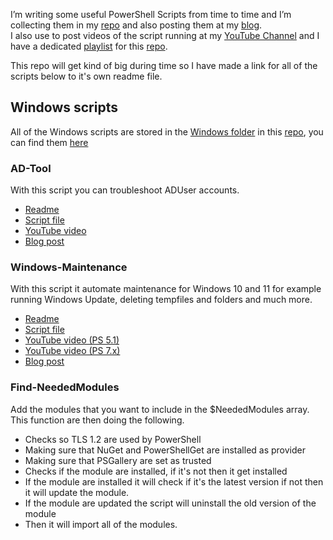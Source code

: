 I’m writing some useful PowerShell Scripts from time to time and I’m collecting them in my [repo](https://github.com/rstolpe/PowerShell-Scripts) and also posting them at my [blog](https://stolpe.io).  
I also use to post videos of the script running at my [YouTube Channel](https://www.youtube.com/channel/UClrIQN9SysVTEMPmxxn-p1w) and I have a dedicated [playlist](https://www.youtube.com/playlist?list=PLOdABThmxohswmbXjPadlpqdNiQxj9ZoP) for this [repo](https://github.com/rstolpe/PowerShell-Scripts).  
  
This repo will get kind of big during time so I have made a link for all of the scripts below to it's own readme file.  
## Windows scripts
All of the Windows scripts are stored in the [Windows folder]((https://github.com/rstolpe/PowerShell-Scripts/tree/main/Windows)) in this [repo](https://github.com/rstolpe/PowerShell-Scripts), you can find them [here](https://github.com/rstolpe/PowerShell-Scripts/tree/main/Windows)
### AD-Tool
With this script you can troubleshoot ADUser accounts. 
- [Readme](https://github.com/rstolpe/PowerShell-Scripts/blob/main/Windows/AD-Tool.md)
- [Script file](https://github.com/rstolpe/PowerShell-Scripts/blob/main/Windows/AD-Tool.ps1)
- [YouTube video](https://youtu.be/IVy4IBaB_qM)
- [Blog post](https://stolpe.io/created-a-adtool-in-powershell/)

### Windows-Maintenance
With this script it automate maintenance for Windows 10 and 11 for example running Windows Update, deleting tempfiles and folders and much more.
- [Readme](https://github.com/rstolpe/PowerShell-Scripts/blob/main/Windows/Windows-Maintenance.md)  
- [Script file](https://github.com/rstolpe/PowerShell-Scripts/blob/main/Windows/Windows-Maintenance.ps1)
- [YouTube video (PS 5.1)](https://youtu.be/DtXwHhKrOnY)
- [YouTube video (PS 7.x)](https://youtu.be/Qm57XmfhTkg)
- [Blog post](https://stolpe.io/windows-maintenance-script/)

### Find-NeededModules
Add the modules that you want to include in the $NeededModules array.  
This function are then doing the following.  
- Checks so TLS 1.2 are used by PowerShell
- Making sure that NuGet and PowerShellGet are installed as provider
- Making sure that PSGallery are set as trusted
- Checks if the module are installed, if it's not then it get installed
- If the module are installed it will check if it's the latest version if not then it will update the module.
- If the module are updated the script will uninstall the old version of the module
- Then it will import all of the modules.